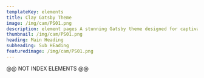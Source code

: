 ```yaml
---
templateKey: elements
title: Clay Gatsby Theme 
image: /img/cam/PS01.png
description: element pages A stunning Gatsby theme designed for captivating image-centric websites, perfect for photographers, portfolios, and blogs.
thumbnail: /img/cam/PS01.png
heading: Main Heading
subheading: Sub HEading
featuredimage: /img/cam/PS01.png
---
```




@@ NOT INDEX ELEMENTS @@